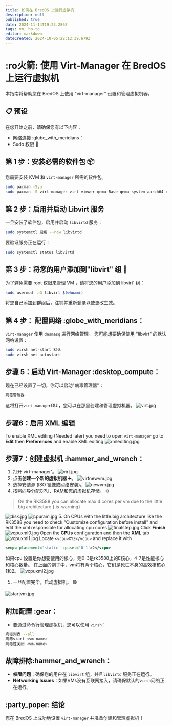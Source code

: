 ```yaml
---
title: 如何在 BredOS 上运行虚拟机
description: null
published: true
date: 2024-11-14T19:23.286Z
tags: vm, ho-to
editor: markdown
dateCreated: 2024-10-05T22:12:39.679Z
---
```


# :ro火箭: 使用 Virt-Manager 在 BredOS 上运行虚拟机

本指南将帮助您在 BredOS 上使用 "virt-manager" 设置和管理虚拟机器。

## 📋 预设

在您开始之前，请确保您有以下内容：

- 网络连接 :glube_with_meridians：
- Sudo 权限 🔑

## 第 1 步：安装必需的软件包 📦

您需要安装 KVM 和 `virt-manager` 所需的软件包。

```bash
sudo pacman -Syu
sudo pacman -S virt-manager virt-viewer qemu-Base qemu-system-aarch64 edk2-aarch64 dnsmasq 
```

## 第 2 步：启用并启动 Libvirt 服务

一旦安装了软件包，启用并启动 `libvirtd` 服务：

```bash
sudo systemctl 启用 --now libvirtd
```

要验证服务正在运行：

```bash
sudo systemctl status libvirtd
```

## 第 3 步：将您的用户添加到"libvirt" 组 👥

为了避免需要 root 权限来管理 VM ，请将您的用户添加到 libvirt' 组：

```bash
sudo usermod -aG libvirt $(whoami)
```

将您自己添加到群组后，注销并重新登录以使更改生效。

## 第 4 步： 配置网络 :globe_with_meridians：

`virt-manager` 使用 `dnsmasq` 进行网络管理。 您可能想要确保使用 "libvirt" 的默认网络设置：

```bash
sudo virsh net-start 默认
sudo virsh net-autostart
```

## 步骤 5：启动 Virt-Manager :desktop_compute：

现在已经设置了一切，你可以启动"病毒管理器"：

```bash
病毒管理器
```

这将打开`virt-manager`GUI，您可以在那里创建和管理虚拟机器。
![virt.jpg](/vms/virt.jpg)

## 步骤6：启用 XML 编辑

To enable XML editing (Needed later) you need to open `virt-manager` go to **Edit** then **Preferences** and enable XML editing
![xmlediting.jpg](/vms/xmlediting.jpg)

## 步骤7：创建虚拟机 :hammer_and_wrench：

1. 打开\`virt-manager'。
   ![virt.jpg](/vms/virt.jpg)
2. 点击**创建一个新的虚拟机器** ➕。
   ![virtnewvm.jpg](/vms/virtnewvm.jpg)
3. 选择安装源 (ISO 镜像或网络安装)。
   ![newvm.jpg](/vms/newvm.jpg)
4. 按照向导分配CPU、RAM和您的虚拟机存储。 ⚙️

> On the RK3588 you can allocate max 4 cores per vm due to the little big architecture
> {.is-warning}

![disk.jpg](/vms/disk.jpg)
![cpuram.jpg](/vms/cpuram.jpg)
5. On CPUs with the little.big architecture like the RK3588 you need to check "Customize configuration before install" and edit the xml responsible for allocating cpu cores
![finalstep.jpg](/vms/finalstep.jpg)
Click **Finish**
![vcpuxml0.jpg](/vms/vcpuxml0.jpg)
Open the **CPUs** configuration and then the **XML** tab
![vcpuxml1.jpg](/vms/vcpuxml1.jpg)
Locate `<vcpu>XYZ</vcpu>` and replace it with

```xml
<vcpu placement='static' cpuset='0-1'>2</vcpu>
```

如果cpu 设置是你想要使用的核心，则0-3是rk3588上的E核心，4-7是性能核心和核心数量。 在上面的例子中，vm将有两个核心，它们是死亡本身的高效核核心1和2。
![vcpuxml2.jpg](/vms/vcpuxml2.jpg)

5. 一旦配置完毕，启动虚拟机。 🟢

![startvm.jpg](/vms/startvm.jpg)

## 附加配置 :gear：

- 要通过命令行管理虚拟机，您可以使用 `virsh`：

```bash
病毒列表 --all
病毒start <vm-name>
病毒性关闭 <vm-name>
```

## 故障排除:hammer_and_wrench：

- **权限问题**：确保您的用户在 `libvirt` 组，并且`libvirtd` 服务正在运行。
- **Networking Issues**：如果VMs没有互联网接入，请确保默认的`virsh`网络正在运行。

## :party_poper: 结论

您在 BredOS 上成功地设置 `virt-manager` 并准备创建和管理虚拟机！
